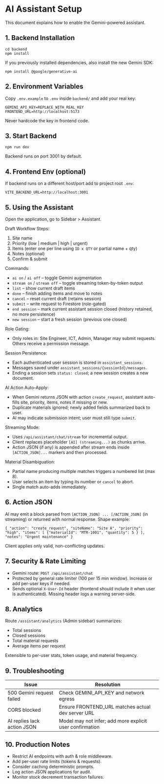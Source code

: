 # AI Assistant Setup

This document explains how to enable the Gemini-powered assistant.

## 1. Backend Installation
```
cd backend
npm install
```
If you previously installed dependencies, also install the new Gemini SDK:
```
npm install @google/generative-ai
```

## 2. Environment Variables
Copy `.env.example` to `.env` inside `backend/` and add your real key:
```
GEMINI_API_KEY=REPLACE_WITH_REAL_KEY
FRONTEND_URL=http://localhost:5173
```
Never hardcode the key in frontend code.

## 3. Start Backend
```
npm run dev
```
Backend runs on port 3001 by default.

## 4. Frontend Env (optional)
If backend runs on a different host/port add to project root `.env`:
```
VITE_BACKEND_URL=http://localhost:3001
```

## 5. Using the Assistant
Open the application, go to Sidebar > Assistant.

Draft Workflow Steps:
1. Site name
2. Priority (low | medium | high | urgent)
3. Items (enter one per line using `ID x QTY` or partial name + qty)
4. Notes (optional)
5. Confirm & submit

Commands:
- `ai on` / `ai off` – toggle Gemini augmentation
- `stream on` / `stream off` – toggle streaming token-by-token output
- `list` – show current draft items
- `done` – finish adding items and move to notes
- `cancel` – reset current draft (retains session)
- `submit` – write request to Firestore (role-gated)
- `end session` – mark current assistant session closed (history retained, no more persistence)
- `new session` – start a fresh session (previous one closed)

Role Gating:
- Only roles in: Site Engineer, ICT, Admin, Manager may submit requests. Others receive a permission message.

Session Persistence:
- Each authenticated user session is stored in `assistant_sessions`.
- Messages saved under `assistant_sessions/{sessionId}/messages`.
- Ending a session sets `status: closed`; a new session creates a new document.

AI Action Auto-Apply:
- When Gemini returns JSON with action `create_request`, assistant auto-fills site, priority, items, notes if missing or new.
- Duplicate materials ignored; newly added fields summarized back to user.
- AI may indicate submission intent; user must still type `submit`.

Streaming Mode:
- Uses `/api/assistant/chat/stream` for incremental output.
- Client replaces placeholder `[AI] (streaming...)` as chunks arrive.
- Action JSON (if any) is appended after stream ends inside `[ACTION_JSON]...` markers and then processed.

Material Disambiguation:
- Partial name producing multiple matches triggers a numbered list (max 8).
- User selects an item by typing its number or `cancel` to abort.
- Single match auto-adds immediately.

## 6. Action JSON
AI may emit a block parsed from `[ACTION_JSON] ... [/ACTION_JSON]` (in streaming) or returned with normal response. Shape example:
```
{ "action": "create_request", "siteName": "Site A", "priority": "high", "items": [ {"materialId": "MTR-1001", "quantity": 5 } ], "notes": "Urgent maintenance" }
```
Client applies only valid, non-conflicting updates.

## 7. Security & Rate Limiting
- Gemini route: `POST /api/assistant/chat`
- Protected by general rate limiter (100 per 15 min window). Increase or add per-user keys if needed.
- Sends optional `X-User-Id` header (frontend should include it when user is authenticated). Missing header logs a warning server-side.

## 8. Analytics
Route `/assistant/analytics` (Admin sidebar) summarizes:
- Total sessions
- Closed sessions
- Total material requests
- Average items per request

Extensible to per-user stats, token usage, and material frequency.

## 9. Troubleshooting
| Issue | Resolution |
|-------|------------|
| 500 Gemini request failed | Check GEMINI_API_KEY and network egress | 
| CORS blocked | Ensure FRONTEND_URL matches actual dev server URL | 
| AI replies lack action JSON | Model may not infer; add more explicit user confirmation |

## 10. Production Notes
- Restrict AI endpoints with auth & role middleware.
- Add per-user rate limits (tokens & requests).
- Consider caching deterministic prompts.
- Log action JSON applications for audit.
- Monitor stock decrement transaction failures.
